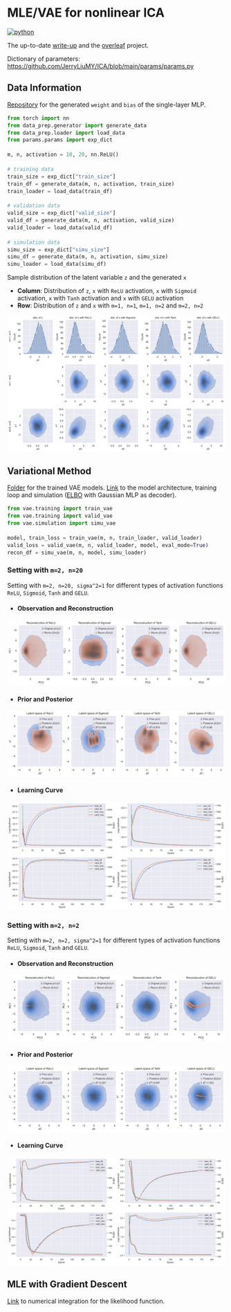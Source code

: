 # MLE/VAE for nonlinear ICA
<p>
    <a href="https://www.python.org/">
    <img src="https://img.shields.io/badge/python-v3-brightgreen.svg" alt="python"></a> &nbsp;
</p>

The up-to-date <a href="./__resources__/ICA/main.pdf" target="_blank">write-up</a> and the <a href="https://www.overleaf.com/project/62e45e862465cfc8d3bc6aed" target="_blank">overleaf</a> project.

Dictionary of parameters: https://github.com/JerryLiuMY/ICA/blob/main/params/params.py

## Data Information
<a href="https://drive.google.com/drive/folders/1OnsuFWZwtcZhROKImRHxXBBkdrAlD5Ti?usp=sharing" target="_blank">Repository</a> for the generated `weight` and `bias` of the single-layer MLP.


```python
from torch import nn
from data_prep.generator import generate_data
from data_prep.loader import load_data
from params.params import exp_dict

m, n, activation = 10, 20, nn.ReLU()

# training data
train_size = exp_dict["train_size"]
train_df = generate_data(m, n, activation, train_size)
train_loader = load_data(train_df)

# validation data
valid_size = exp_dict["valid_size"]
valid_df = generate_data(m, n, activation, valid_size)
valid_loader = load_data(valid_df)

# simulation data
simu_size = exp_dict["simu_size"]
simu_df = generate_data(m, n, activation, simu_size)
simu_loader = load_data(simu_df)
```

Sample distribution of the latent variable `z` and the generated `x`
- **Column**: Distribution of `z`, `x` with `ReLU` activation, `x` with `Sigmoid` activation, `x` with `Tanh` activation and `x` with `GELU` activation
- **Row**: Distribution of `z` and `x` with `m=1, n=1`, `m=1, n=2` and `m=2, n=2`

![alt text](./__resources__/data_dist.jpg?raw=true "Title")

## Variational Method
<a href="https://drive.google.com/drive/folders/1OpN3lfy2Eew5eH-7AY1A6-2v6GMcxcq1?usp=sharing" target="_blank">Folder</a> for the trained VAE models. <a href="./vae">Link</a> to the model architecture, training loop and simulation (<a href="https://github.com/JerryLiuMY/ICA/blob/8adb6fcbe68ba727bb4856913fe99bbad84640f7/vae/vae.py#L92">ELBO</a> with Gaussian MLP as decoder).

```python
from vae.training import train_vae
from vae.training import valid_vae
from vae.simulation import simu_vae

model, train_loss = train_vae(m, n, train_loader, valid_loader)
valid_loss = valid_vae(m, n, valid_loader, model, eval_mode=True)
recon_df = simu_vae(m, n, model, simu_loader)
```

### Setting with `m=2, n=20`
Setting with `m=2, n=20, sigma^2=1` for different types of activation functions `ReLU`, `Sigmoid`, `Tanh` and `GELU`.

- #### Observation and Reconstruction
![alt text](./__resources__/recon_m2_n20.jpg?raw=true "Title")

- #### Prior and Posterior
![alt text](./__resources__/latent_m2_n20.jpg?raw=true "Title")

- #### Learning Curve
![alt text](./__resources__/callback_m2_n20.jpg?raw=true "Title")

### Setting with `m=2, n=2`
Setting with `m=2, n=2, sigma^2=1` for different types of activation functions `ReLU`, `Sigmoid`, `Tanh` and `GELU`.

- #### Observation and Reconstruction
![alt text](./__resources__/recon_m2_n2.jpg?raw=true "Title")

- #### Prior and Posterior
![alt text](./__resources__/latent_m2_n2.jpg?raw=true "Title")

- #### Learning Curve
![alt text](./__resources__/callback_m2_n2.jpg?raw=true "Title")


## MLE with Gradient Descent
<a href="./funcs/likelihood.py">Link</a> to numerical integration for the likelihood function. 

